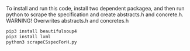 To install and run this code, install two dependent packagea, and then run python to scrape the specification and create abstracts.h and concrete.h.  WARNING!  Overwrites abstracts.h and concretes.h
```sh
pip3 install beautifulsoup4
pip3 install lxml
python3 scrapeCSspecForH.py
```
